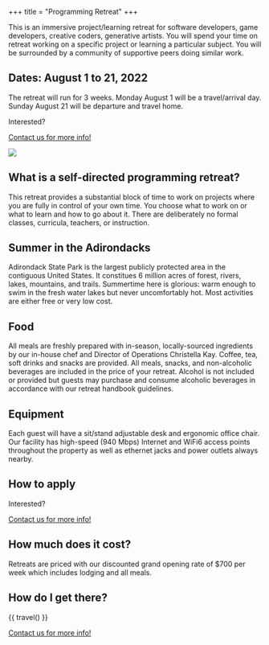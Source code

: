 +++
title = "Programming Retreat"
+++

This is an immersive project/learning retreat for software developers, game developers, creative coders, generative artists. You will spend your time on retreat working on a specific project or learning a particular subject. You will be surrounded by a community of supportive peers doing similar work.

## Dates: August 1 to 21, 2022

The retreat will run for 3 weeks. Monday August 1 will be a travel/arrival day. Sunday August 21 will be departure and travel home.

Interested?

<a class="button button-primary myButton" href="https://us14.list-manage.com/contact-form?u=a54483dfc73731ced2ff35a04&form_id=33ffae0ec11579cdc44c4f30cb839689">Contact us for more info!</a>

![](/images/gallery/retreat0-hike.jpg)

## What is a self-directed programming retreat?

This retreat provides a substantial block of time to work on projects where you are fully in control of your own time. You choose what to work on or what to learn and how to go about it. There are deliberately no formal classes, curricula, teachers, or instruction.

## Summer in the Adirondacks

Adirondack State Park is the largest publicly protected area in the contiguous United States. It constitues 6 million acres of forest, rivers, lakes, mountains, and trails. Summertime here is glorious: warm enough to swim in the fresh water lakes but never uncomfortably hot. Most activities are either free or very low cost.

## Food

All meals are freshly prepared with in-season, locally-sourced ingredients by our in-house chef and Director of Operations Christella Kay. Coffee, tea, soft drinks and snacks are provided. All meals, snacks, and non-alcoholic beverages are included in the price of your retreat. Alcohol is not included or provided but guests may purchase and consume alcoholic beverages in accordance with our retreat handbook guidelines.

## Equipment

Each guest will have a sit/stand adjustable desk and ergonomic office chair. Our facility has high-speed (940 Mbps) Internet and WiFi6 access points throughout the property as well as ethernet jacks and power outlets always nearby.

## How to apply

Interested?

<a class="button button-primary myButton" href="https://us14.list-manage.com/contact-form?u=a54483dfc73731ced2ff35a04&form_id=33ffae0ec11579cdc44c4f30cb839689">Contact us for more info!</a>

## How much does it cost?

Retreats are priced with our discounted grand opening rate of $700 per week which includes lodging and all meals.

## How do I get there?

{{ travel() }}

<a class="button button-primary myButton" href="https://us14.list-manage.com/contact-form?u=a54483dfc73731ced2ff35a04&form_id=33ffae0ec11579cdc44c4f30cb839689">Contact us for more info!</a>
